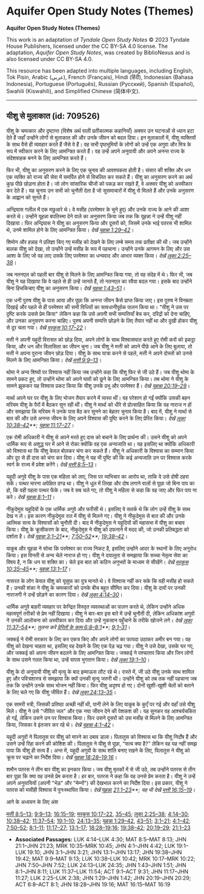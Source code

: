 # Aquifer Open Study Notes (Themes)

**Aquifer Open Study Notes (Themes)**

This work is an adaptation of *Tyndale Open Study Notes* © 2023 Tyndale House Publishers, licensed under the CC BY\-SA 4\.0 license. The adaptation, *Aquifer Open Study Notes*, was created by BiblioNexus and is also licensed under CC BY\-SA 4\.0\.

This resource has been adapted into multiple languages, including English, Tok Pisin, Arabic (عربي), French (Français), Hindi (हिंदी), Indonesian (Bahasa Indonesia), Portuguese (Português), Russian (Русский), Spanish (Español), Swahili (Kiswahili), and Simplified Chinese (简体中文).



--------------------------------

## यीशु से मुलाकात (id: 709526)

यीशु के चमत्कार और दृष्टान्त (विशेष अर्थ वाली प्रतीकात्मक कहानियाँ) अक्सर उन घटनाओं से ध्यान हटा देते हैं जहाँ उन्होंने लोगों से मुलाकात की और उनके जीवन को बदल दिया। इन मुलाकातों में, यीशु व्यक्तियों के साथ वैसे ही व्यवहार करते हैं जैसे वे हैं। वह सभी पृष्ठभूमियों के लोगों को उन्हें एक अगुवा और मित्र के रूप में स्वीकार करने के लिए आमन्त्रित करते हैं। वह उन्हें अपने अनुयायी और अपने अनन्त राज्य के संदेशवाहक बनने के लिए आमन्त्रित करते हैं।

फिर भी, यीशु का अनुसरण करने के लिए एक चुनाव की आवश्यकता होती है। संसार की शक्ति और धन एक व्यक्ति को राज्य की सेवा में समर्पित होने से विचलित कर सकते हैं। यीशु का अनुसरण करने का अर्थ कुछ पीछे छोड़ना होता है। जो लोग सांसारिक चीजों को पकड़ कर रखते हैं, वे अक्सर यीशु को अस्वीकार कर देते हैं। यह चुनाव उन सभी को चुनौती देता है जो सुसमाचारों में यीशु से मिलते हैं और उनके अनुसरण के आह्वान को सुनते हैं।

अन्द्रियास गलील में एक मछुआरे थे। वे मसीह (परमेश्वर के चुने हुए) और उनके राज्य के आने की आशा करते थे। उन्होंने यूहन्ना बपतिस्मा देने वाले का अनुसरण किया जब तक कि यूहन्ना ने उन्हें यीशु नहीं दिखाया। फिर अन्द्रियास ने यीशु का अनुसरण किया और दूसरों को, जिसमें उनके भाई पतरस भी शामिल थे, उनमे शामिल होने के लिए आमन्त्रित किया। *देखें* *[यूहन्ना 1:29–42](https://ref.ly/John1:29-John1:42)*।

शिमोन और हन्नाह ने प्रतिज्ञा किए गए मसीह को देखने के लिए लम्बे समय तक प्रतीक्षा की थी। जब उन्होंने बालक यीशु को देखा, तो उन्होंने उन्हें मसीह के रूप में पहचाना। उन्होंने उनके आगमन के लिए और उस आशा के लिए जो वह लाए उसके लिए परमेश्वर का धन्यवाद और आभार व्यक्त किया। *देखें* *[लूका 2:25–38](https://ref.ly/Luke2:25-Luke2:38)*।

जब नतनएल को पहली बार यीशु से मिलने के लिए आमन्त्रित किया गया, तो वह संदेह में थे। फिर भी, जब यीशु ने यह दिखाया कि वे पहले से ही उन्हें जानते हैं, तो नतनएल का रवैया बदल गया। इसके बाद उन्होंने बिना हिचकिचाए यीशु का अनुसरण किया। *देखें* *[यूहन्ना 1:43–51](https://ref.ly/John1:43-John1:51)*।

एक धनी पुरुष यीशु के पास आया और पूछा कि अनन्त जीवन कैसे प्राप्त किया जाए। इस पुरुष ने विनम्रता दिखाई और पहले से ही परमेश्वर की सभी विधियों का सावधानीपूर्वक पालन किया था। "यीशु ने उस पर दृष्टि करके उससे प्रेम किया" लेकिन कहा कि उसे अपनी सभी सम्पत्तियाँ बेच कर, दरिद्रों को देना चाहिए, और उनका अनुसरण करना चाहिए। पुरुष अपनी सम्पत्ति छोड़ने के लिए तैयार नहीं था और दुखी होकर यीशु से दूर चला गया। *देखें* *[मरकुस 10:17–22](https://ref.ly/Mark10:17-Mark10:22)*।

मत्ती ने अपनी यहूदी विरासत को छोड़ दिया, अपने लोगों के साथ विश्वासघात करते हुए रोमी करों को इकट्ठा किया, और धन और विलासिता का जीवन चुना। जब यीशु ने मत्ती को अपने पीछे आने के लिए बुलाया, तो मत्ती ने अपना पुराना जीवन छोड़ दिया। यीशु के साथ यात्रा करने से पहले, मत्ती ने अपने दोस्तों को उनसे मिलने के लिए आमन्त्रित किया। *देखें* *[मत्ती 9:9–13](https://ref.ly/Matt9:9-Matt9:13)*।

थोमा ने अन्य शिष्यों पर विश्वास नहीं किया जब उन्होंने कहा कि यीशु फिर से जी उठे हैं। जब यीशु थोमा के सामने प्रकट हुए, तो उन्होंने थोमा को अपने घावों को छूने के लिए आमन्त्रित किया। तब थोमा ने यीशु के सामने झुककर यह विश्वास प्रकट किया कि यीशु उनके प्रभु और परमेश्वर हैं। *देखें* *[यूहन्ना 20:19–29](https://ref.ly/John20:19-John20:29)*।

मार्था अपने घर पर यीशु के लिए भोजन तैयार करने में व्यस्त थीं। वह परेशान हो गईं क्योंकि उसकी बहन मरियम यीशु के पैरों में बैठकर सुन रही थीं। यीशु ने मार्था को धीरे से प्रोत्साहित किया कि वह नाराज न हों और समझाया कि मरियम ने उनके पास बैठ कर सुनने का बेहतर चुनाव किया है। बाद में, यीशु ने मार्था से बात की और उसे अनन्त जीवन के लिए अपने विश्वास की पुष्टि करने के लिए प्रेरित किया। *देखें* *[लूका 10:38–42](https://ref.ly/Luke10:38-Luke10:42)**;* *[यूहन्ना 11:17–27](https://ref.ly/John11:17-John11:27)*।

एक रोमी अधिकारी ने यीशु से अपने मरते हुए दास को बचाने के लिए प्रार्थना की। उसने यीशु को अपने धार्मिक रूप से अशुद्ध घर में आने से रोका क्योंकि वह एक अन्यजाति था। यह इसलिए था क्योंकि अधिकारी को विश्वास था कि यीशु केवल बोलकर चंगा कर सकते हैं। यीशु ने अधिकारी के विश्वास का सम्मान किया और दूर से ही दास को चंगा कर दिया। यीशु ने यह भी पुष्टि की कि कई अन्यजाति उन पर विश्वास करके स्वर्ग के राज्य में प्रवेश करेंगे। *देखें* *[मत्ती 8:5–13](https://ref.ly/Matt8:5-Matt8:13)*।

यहूदी अगुवे यीशु के पास एक महिला को लाए, जिस पर व्यभिचार का आरोप था, ताकि वे उसे दोषी ठहरा सकें। पत्थर मारना अपेक्षित दण्ड था। यीशु ने धूल में लिखा और दोष लगाने वालों से पूछा जो बिना पाप का हो, कि वही पहला पत्थर फेंके। जब वे सब चले गए, तो यीशु ने महिला से कहा कि वह जाए और फिर पाप ना करे। *देखें* *[यूहन्ना 8:1–11](https://ref.ly/John8:1-John8:11)*।

नीकुदेमुस यहूदियों के एक धार्मिक अगुवे और फरीसी थे। इसलिए वे सतर्क थे कि लोग उन्हें यीशु के साथ देख न ले। इस कारण नीकुदेमुस रात में यीशु से मिलने गए। यीशु ने नीकुदेमुस से बात की और उनके आत्मिक सत्य के विश्वासों को चुनौती दी। बाद में नीकुदेमुस ने यहूदियों की महासभा में यीशु का बचाव किया। यीशु के क्रूसीकरण के बाद, नीकुदेमुस ने यीशु को दफनाने में मदद की, जो उनकी प्रतिबद्धता को दर्शाता है। *देखें* *[यूहन्ना 3:1–21](https://ref.ly/John3:1-John3:21)**;* *[7:50–52](https://ref.ly/John7:50-John7:52)**;* *[19:38–42](https://ref.ly/John19:38-John19:42)*।

याकूब और यूहन्ना ने सोचा कि परमेश्वर का राज्य निकट है, इसलिए उन्होंने आदर के स्थानों के लिए अनुरोध किया। इस विनती से अन्य चेले नाराज हो गए। यीशु ने दयालुता से समझाया कि सच्चा नेतृत्व सेवा का विषय है, न कि धन या शक्ति का। चेले इस बात को कठिन अनुभवों के माध्यम से सीखेंगे। *देखें* *[मरकुस 10:35–45](https://ref.ly/Mark10:35-Mark10:45)**;* *[यूहन्ना 13:1–17](https://ref.ly/John13:1-John13:17)*।

नासरत के लोग केवल यीशु को यूसुफ का पुत्र मानते थे। वे विश्वास नहीं कर सके कि वही मसीह हो सकते हैं। उनकी शंका ने यीशु के चमत्कारों को उनके बीच बहुत सीमित कर दिया। यीशु के दावों पर उनकी नाराजगी ने उन्हें छोड़ने का कारण दिया। *देखें* *[लूका 4:14–30](https://ref.ly/Luke4:14-Luke4:30)*।

धार्मिक अगुवे बाहरी व्यवहार पर केन्द्रित विस्तृत व्यवस्थाओं का पालन करते थे, लेकिन उन्होंने अधिक महत्वपूर्ण तरीकों से प्रेम नहीं दिखाया। यीशु ने बार\-बार इस बारे में उन्हें चुनौती दी, लेकिन अधिकांश अगुवों ने उनकी आलोचना को अस्वीकार कर दिया और उन्हें नुकसान पहुँचाने के तरीके खोजने लगे। *देखें* *[लूका 11:37–54](https://ref.ly/Luke11:37-Luke11:54)**; तुलना करें* *[प्रेरितों के काम 6:8–8:1](https://ref.ly/Acts6:8-Acts8:1)**;* *[9:1–31](https://ref.ly/Acts9:1-Acts9:31)*।

जक्कई ने रोमी सरकार के लिए कर एकत्र किए और अपने लोगों का फायदा उठाकर अमीर बन गया। वह यीशु को देखना चाहता था, इसलिए वह देखने के लिए एक पेड़ चढ़ गया। यीशु ने उसे देखा, उसके घर गए, और जक्कई को अपना जीवन बदलने के लिए आमन्त्रित किया। जक्कई ने पश्चाताप किया और जिन लोगों के साथ उसने गलत किया था, उन्हें वापस भुगतान किया। *देखें* *[लूका 19:1–10](https://ref.ly/Luke19:1-Luke19:10)*।

यीशु के दो अनुयायी यीशु की मृत्यु के बाद इम्माऊस लौट रहे थे। रास्ते में, जी उठे यीशु उनके साथ शामिल हुए और पवित्रशास्त्र से समझाया कि क्यों उनकी मृत्यु जरुरी थी। उन्होंने यीशु को तब तक नहीं पहचाना जब तक कि उन्होंने उनके साथ भोजन नहीं किया। फिर यीशु अदृश्य हो गए। दोनों खुशी\-खुशी चेलों को बताने के लिए चले गए कि यीशु जीवित हैं। *देखें* *[लूका 24:13–35](https://ref.ly/Luke24:13-Luke24:35)*।

एक सामरी स्त्री, जिसकी प्रतिष्ठा अच्छी नहीं थी, पानी लेने के लिए याकूब के कुएँ पर गई और वहाँ उसे यीशु मिले। यीशु ने उसे "जीवित जल" और एक नया जीवन देने की पेशकश की। यह सुनकर वह आश्चर्यचकित हो गईं, लेकिन उसने उन पर विश्वास किया। फिर उसने दूसरों को उस मसीह से मिलने के लिए आमन्त्रित किया, जिसका वे इंतजार कर रहे थे। *देखें* *[यूहन्ना 4:1–42](https://ref.ly/John4:1-John4:42)*।

यहूदी अगुवों ने पिलातुस पर यीशु को मारने का दबाव डाला। पिलातुस को विश्वास था कि यीशु निर्दोष हैं और उसने उन्हें रिहा करने की कोशिश की। पिलातुस ने यीशु से पूछा, “सत्य क्या है?” लेकिन वह यह नहीं समझ पाया कि यीशु ही सत्य हैं। अन्त में, यहूदी अगुवों के साथ शांति बनाए रखने के लिए, पिलातुस ने यीशु को क्रूस पर चढ़ाने का निर्देश दिया। *देखें* *[यूहन्ना 18:28–19:16](https://ref.ly/John18:28-John19:16)*।

शमौन पतरस ने तीन बार यीशु का इनकार किया। जब यीशु मृतकों में से जी उठे, तब उन्होंने पतरस से तीन बार पूछा कि क्या वह उनसे प्रेम करता है। हर बार, पतरस ने कहा कि वह उनसे प्रेम करता है। यीशु ने उन्हें अपने अनुयायियों (अपनी "भेड़" और "मेम्नों") की देखभाल करने का निर्देश दिया। इस प्रकार, यीशु ने पतरस को मसीही विश्वास में पुनःस्थापित किया। *देखें* [यूहन्ना](https://ref.ly/John1:29-John1:42) *[21:1–23](https://ref.ly/John21:1-John21:23)**; यह भी देखें* *[मत्ती 16:15–19](https://ref.ly/Matt16:15-Matt16:19)*।

आगे के अध्ययन के लिए अंश

[मत्ती 8:5–13](https://ref.ly/Matt8:5-Matt8:13); [9:9–13](https://ref.ly/Matt9:9-Matt9:13); [16:15–19](https://ref.ly/Matt16:15-Matt16:19); [मरकुस 10:17–22](https://ref.ly/Mark10:17-Mark10:22), [35–45](https://ref.ly/Mark10:35-Mark10:45); [लूका 2:25–38](https://ref.ly/Luke2:25-Luke2:38); [4:14–30](https://ref.ly/Luke4:14-Luke4:30); [10:38–42](https://ref.ly/Luke10:38-Luke10:42); [11:37–54](https://ref.ly/Luke11:37-Luke11:54); [19:1–10](https://ref.ly/Luke19:1-Luke19:10); [24:13–35](https://ref.ly/Luke24:13-Luke24:35); [यूहन्ना 1:29–42](https://ref.ly/John1:29-John1:42), [43–51](https://ref.ly/John1:43-John1:51); [3:1–21](https://ref.ly/John3:1-John3:21); [4:1–42](https://ref.ly/John4:1-John4:42); [7:50–52](https://ref.ly/John7:50-John7:52); [8:1–11](https://ref.ly/John8:1-John8:11); [11:17–27](https://ref.ly/John11:17-John11:27); [13:1–17](https://ref.ly/John13:1-John13:17); [18:28–19:16](https://ref.ly/John18:28-John19:16); [19:38–42](https://ref.ly/John19:38-John19:42); [20:19–29](https://ref.ly/John20:19-John20:29); [21:1–23](https://ref.ly/John21:1-John21:23)

* **Associated Passages:** LUK 4:14–LUK 4:30; MAT 8:5–MAT 8:13; JHN 21:1–JHN 21:23; MRK 10:35–MRK 10:45; JHN 4:1–JHN 4:42; LUK 19:1–LUK 19:10; JHN 3:1–JHN 3:21; JHN 13:1–JHN 13:17; JHN 19:38–JHN 19:42; MAT 9:9–MAT 9:13; LUK 10:38–LUK 10:42; MRK 10:17–MRK 10:22; JHN 7:50–JHN 7:52; LUK 24:13–LUK 24:35; JHN 1:43–JHN 1:51; JHN 8:1–JHN 8:11; LUK 11:37–LUK 11:54; ACT 9:1–ACT 9:31; JHN 11:17–JHN 11:27; LUK 2:25–LUK 2:38; JHN 1:29–JHN 1:42; JHN 20:19–JHN 20:29; ACT 6:8–ACT 8:1; JHN 18:28–JHN 19:16; MAT 16:15–MAT 16:19

